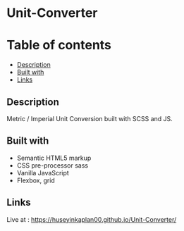 # Unit-Converter
# Table of contents

  - [Description](#Description)
  - [Built with](#built-with) 
  - [Links](#links)

## Description
Metric / Imperial Unit Conversion built with SCSS and JS.

## Built with
- Semantic HTML5 markup
- CSS pre-processor sass 
- Vanilla JavaScript
- Flexbox, grid

## Links
Live at : https://huseyinkaplan00.github.io/Unit-Converter/
